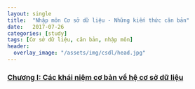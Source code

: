 ```yaml
---
layout: single
title:  "Nhập môn Cơ sở dữ liệu - Những kiến thức căn bản"
date:   2017-07-26
categories: [study]
tags: [Cơ sở dữ liệu, căn bản, nhập môn]
header:
  overlay_image: "/assets/img/csdl/head.jpg"
---
```


### [Chương I: Các khái niệm cơ bản về hệ cơ sở dữ liệu](https://khanhsaker97.github.io/projects/co-so-du-lieu/2017-07-26-khai-quat-ve-cac-he-co-so-du-lieu.md)

